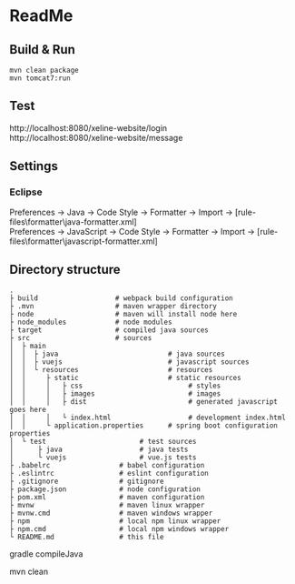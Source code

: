# ReadMe

## Build & Run

```
mvn clean package
mvn tomcat7:run
```

## Test

http://localhost:8080/xeline-website/login<br>
http://localhost:8080/xeline-website/message<br>

## Settings

### Eclipse

Preferences -> Java -> Code Style -> Formatter -> Import -> [rule-files\formatter\java-formatter.xml]<br>
Preferences -> JavaScript -> Code Style -> Formatter -> Import -> [rule-files\formatter\javascript-formatter.xml]<br>

## Directory structure

```
.
├ build                   # webpack build configuration
├ .mvn                    # maven wrapper directory
├ node                    # maven will install node here
├ node_modules            # node modules
├ target                  # compiled java sources
├ src                     # sources
│  ├ main                 
│  │  ├ java                           # java sources
│  │  ├ vuejs                          # javascript sources
│  │  └ resources                      # resources
│  │     ├ static                      # static resources
│  │     │   ├ css                          # styles
│  │     │   ├ images                       # images
│  │     │   ├ dist                         # generated javascript goes here
│  │     │   └ index.html                   # development index.html
│  │     └ application.properties      # spring boot configuration properties
│  └ test                       # test sources
│      ├ java                   # java tests
│      └ vuejs                  # vue.js tests
├ .babelrc                 # babel configuration
├ .eslintrc                # eslint configuration
├ .gitignore               # gitignore
├ package.json             # node configuration
├ pom.xml                  # maven configuration 
├ mvnw                     # maven linux wrapper
├ mvnw.cmd                 # maven windows wrapper
├ npm                      # local npm linux wrapper
├ npm.cmd                  # local npm windows wrapper
└ README.md                # this file
```


gradle compileJava

mvn clean


